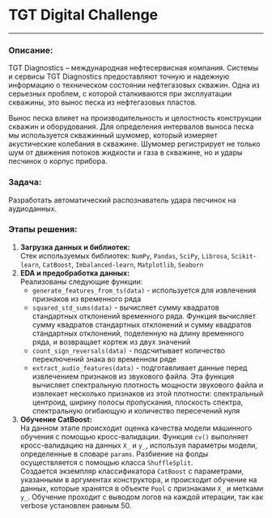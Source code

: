 # TGT Digital Challenge
---
### **Описание**:
TGT Diagnostics – международная нефтесервисная компания. Системы и сервисы TGT Diagnostics предоставляют точную и надежную информацию о техническом состоянии нефтегазовых скважин. Одна из серьезных проблем, с которой сталкиваются при эксплуатации скважины, это вынос песка из нефтегазовых пластов.

  Вынос песка влияет на производительность и целостность конструкции скважин и оборудования. Для определения интервалов выноса песка мы используется скважинный шумомер, который измеряет акустические колебания в скважине. Шумомер регистрирует не только шум от движения потоков жидкости и газа в скважине, но и удары песчинок о корпус прибора.

### **Задача**:
Разработать автоматический распознаватель удара песчинок на аудиоданных.

### **Этапы решения**:
1. **Загрузка данных и библиотек:** <br>
   Стек используемых библиотек: `NumPy`, `Pandas`, `SciPy`, `Librosa`, `Scikit-learn`, `CatBoost`, `Imbalanced-learn`, `Matplotlib`, `Seaborn`
2. **EDA и предобработка данных:** <br>
   Реализованы следующие функции:
   - `generate_features_from_ts(data)` - используется для извлечения признаков из временного ряда
   - `squared_std_sums(data)` - вычисляет сумму квадратов стандартных отклонений временного ряда. Функция вычисляет сумму квадратов стандартных отклонений и сумму квадратов стандартных отклонений, поделенную на длину временного ряда, и возвращает кортеж из двух значений
   - `count_sign_reversals(data)` - подсчитывает количество переключений знака во временном ряде
   - `extract_audio_features(data)` - подготавливает данные перед извлечением признаков из звукового файла. Эта функция вычисляет спектральную плотность мощности звукового файла и извлекает несколько признаков из этой плотности: спектральный центроид, ширину полосы пропускания, плоскость спектра, спектральную огибающую и количество пересечений нуля
3. **Обучение CatBoost:** <br>
    На данном этапе происходит оценка качества модели машинного обучения с помощью кросс-валидации. Функция `cv()` выполняет кросс-валидацию на данных `X_` и `y_`, используя параметры модели, определенные в словаре `params`. Разбиение на фолды осуществляется с помощью класса `ShuffleSplit`. <br>
    Создается экземпляр классификатора `CatBoost` с параметрами, указанными в аргументах конструктора, и происходит обучение на данных, которые хранятся в объекте `Pool` с признаками `X_` и метками `y_`. Обучение проходит с выводом логов на каждой итерации, так как verbose установлен равным 50.

